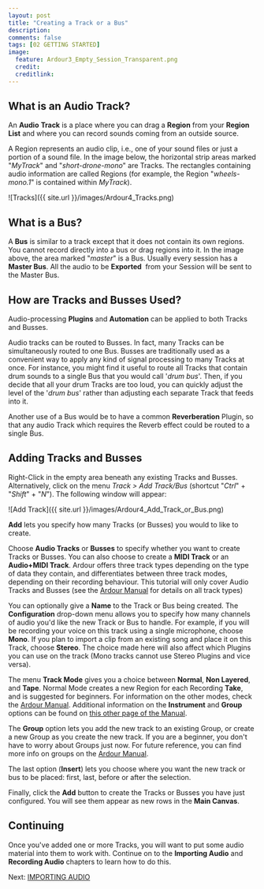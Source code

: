 ```yaml
---
layout: post
title: "Creating a Track or a Bus"
description:
comments: false 
tags: [02 GETTING STARTED]
image:
  feature: Ardour3_Empty_Session_Transparent.png
  credit:  
  creditlink:  
---
```


What is an Audio Track?
--------------------------

An **Audio** **Track** is a place where you can drag a **Region**
from your **Region List** and where you can record sounds coming from an
outside source.

A Region represents an audio clip, i.e., one of your
sound files or just a portion of a sound file. In the image below, the
horizontal strip areas marked "*MyTrack*" and "*short-drone-mono*" are Tracks.
The rectangles containing audio information are called Regions (for example, the Region "*wheels-mono.1*" is contained within *MyTrack*). 

![Tracks]({{ site.url }}/images/Ardour4_Tracks.png) 

What is a Bus? 
----------------

A **Bus** is similar to a track except that it does not contain its own
regions. You cannot record directly into a bus or drag regions into it.
In the image above, the area marked "*master*" is a Bus. Usually every
session has a **Master Bus**. All the audio to be **Exported**  from
your Session will be sent to the Master Bus.

How are Tracks and Busses Used? 
---------------------------------

Audio-processing **Plugins** and **Automation** can be applied to both
Tracks and Busses.

Audio tracks can be routed to Busses. In fact, many Tracks can be
simultaneously routed to one Bus. Busses are traditionally used as a
convenient way to apply any kind of signal processing to many Tracks at
once. For instance, you might find it useful to route all Tracks that
contain drum sounds to a single Bus that you would call '*drum bus*'.
Then, if you decide that all your drum Tracks are too loud, you can
quickly adjust the level of the '*drum bus*' rather than adjusting each
separate Track that feeds into it.

Another use of a Bus would be to have a common **Reverberation** Plugin,
so that any audio Track which requires the Reverb effect could be routed
to a single Bus. 

Adding Tracks and Busses
------------------------

Right-Click in the empty area beneath any existing Tracks and Busses.
Alternatively, click on the menu *Track > Add Track/Bus* (shortcut
"*Ctrl*" + "*Shift*" + "*N*"). The following window will appear:

![Add Track]({{ site.url }}/images/Ardour4_Add_Track_or_Bus.png) 

**Add** lets you specify how many Tracks (or Busses) you would to like
to create.

Choose **Audio Tracks** or **Busses** to specify whether you want to
create Tracks or Busses. You can also choose to create a **MIDI Track**
or an **Audio+MIDI Track**. Ardour offers three track types depending on
the type of data they contain, and differentiates between three track
modes, depending on their recording behaviour. This tutorial will only
cover Audio Tracks and Busses (see the [Ardour
Manual](http://manual.ardour.org/working-with-tracks/track-types/) for
details on all track types) 

You can optionally give a **Name** to the Track or Bus being created.
The **Configuration** drop-down menu allows you to specify how many
channels of audio you'd like the new Track or Bus to handle. For
example, if you will be recording your voice on this track using a
single microphone, choose **Mono**. If you plan to import a clip from an
existing song and place it on this Track, choose **Stereo**. The choice
made here will also affect which Plugins you can use on the track (Mono
tracks cannot use Stereo Plugins and vice versa).

The menu **Track Mode** gives you a choice between **Normal**,
**Non Layered**, and **Tape**. Normal Mode creates a new Region for each
Recording **Take**, and is suggested for beginners. For information on
the other modes, check the [Ardour
Manual](http://manual.ardour.org/working-with-tracks/track-types/).
Additional information on the **Instrument** and **Group** options can
be found on [this other page of the
Manual](http://manual.ardour.org/working-with-tracks/adding-tracks-and-busses/).

The **Group** option lets you add the new track to an existing Group, or create a new Group as you create the new track. If you are a beginner, you don't have to worry about Groups just now. For future reference, you can find more info on groups on the [Ardour Manual](http://manual.ardour.org/working-with-tracks/track-and-bus-groups/).

The last option (**Insert**) lets you choose where you want the new track or bus to be placed: first, last, before or after the selection.

Finally, click the **Add** button to create the Tracks or Busses you
have just configured. You will see them appear as new rows in the **Main
Canvas**.

Continuing
----------

Once you've added one or more Tracks, you will want to put some audio
material into them to work with. Continue on to the **Importing Audio**
and **Recording Audio** chapters to learn how to do this. 

Next: [IMPORTING AUDIO](../importing-audio)

